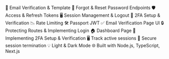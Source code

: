 📧 Email Verification & Template
🔄 Forgot & Reset Password Endpoints
🛡️ Access & Refresh Tokens
🖥️ Session Management & Logout
📲 2FA Setup & Verification
📉 Rate Limiting
🛠️ Passport JWT
✅ Email Verification Page UI
🔒 Protecting Routes & Implementing Login
🏠 Dashboard Page
📲 Implementing 2FA Setup & Verification
🖥️ Track active sessions
🚪  Secure session termination
💡 Light & Dark Mode
🌐 Built with Node.js, TypeScript, Next.js